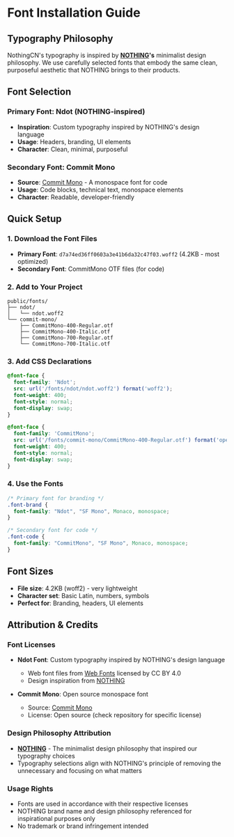 # Font Installation Guide

## Typography Philosophy

NothingCN&apos;s typography is inspired by **[NOTHING](https://nothing.tech/)&apos;s** minimalist design philosophy. We use carefully selected fonts that embody the same clean, purposeful aesthetic that NOTHING brings to their products.

## Font Selection

### Primary Font: Ndot (NOTHING-inspired)
- **Inspiration**: Custom typography inspired by NOTHING&apos;s design language
- **Usage**: Headers, branding, UI elements
- **Character**: Clean, minimal, purposeful

### Secondary Font: Commit Mono
- **Source**: [Commit Mono](https://commitmono.com/) - A monospace font for code
- **Usage**: Code blocks, technical text, monospace elements
- **Character**: Readable, developer-friendly

## Quick Setup

### 1. Download the Font Files
- **Primary Font**: `d7a74ed36ff0603a3e41b6da32c47f03.woff2` (4.2KB - most optimized)
- **Secondary Font**: CommitMono OTF files (for code)

### 2. Add to Your Project
```
public/fonts/
├── ndot/
│   └── ndot.woff2
└── commit-mono/
    ├── CommitMono-400-Regular.otf
    ├── CommitMono-400-Italic.otf
    ├── CommitMono-700-Regular.otf
    └── CommitMono-700-Italic.otf
```

### 3. Add CSS Declarations
```css
@font-face {
  font-family: 'Ndot';
  src: url('/fonts/ndot/ndot.woff2') format('woff2');
  font-weight: 400;
  font-style: normal;
  font-display: swap;
}

@font-face {
  font-family: 'CommitMono';
  src: url('/fonts/commit-mono/CommitMono-400-Regular.otf') format('opentype');
  font-weight: 400;
  font-style: normal;
  font-display: swap;
}
```

### 4. Use the Fonts
```css
/* Primary font for branding */
.font-brand {
  font-family: "Ndot", "SF Mono", Monaco, monospace;
}

/* Secondary font for code */
.font-code {
  font-family: "CommitMono", "SF Mono", Monaco, monospace;
}
```

## Font Sizes
- **File size**: 4.2KB (woff2) - very lightweight
- **Character set**: Basic Latin, numbers, symbols
- **Perfect for**: Branding, headers, UI elements

## Attribution & Credits

### Font Licenses
- **Ndot Font**: Custom typography inspired by NOTHING&apos;s design language
  - Web font files from [Web Fonts](http://www.onlinewebfonts.com) licensed by CC BY 4.0
  - Design inspiration from [NOTHING](https://nothing.tech/)
  
- **Commit Mono**: Open source monospace font
  - Source: [Commit Mono](https://commitmono.com/)
  - License: Open source (check repository for specific license)

### Design Philosophy Attribution
- **[NOTHING](https://nothing.tech/)** - The minimalist design philosophy that inspired our typography choices
- Typography selections align with NOTHING&apos;s principle of removing the unnecessary and focusing on what matters

### Usage Rights
- Fonts are used in accordance with their respective licenses
- NOTHING brand name and design philosophy referenced for inspirational purposes only
- No trademark or brand infringement intended
